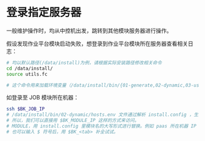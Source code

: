 # 登录指定服务器

一般维护操作时，均从中控机出发，跳转到其他模块服务器进行操作。

假设发现作业平台模块启动失败，想登录到作业平台模块所在服务器查看相关日志：

```bash
# 均以默认路径(/data/install)为例，请根据实际安装路径修改相关命令
cd /data/install/
source utils.fc

# 这个命令用来加载环境变量（/data/install/bin/{01-generate,02-dynamic,03-userdef,04-final}/*.env）加载一些通用函数。

```

如登录至 JOB 模块所在机器：

```bash
ssh $BK_JOB_IP
# /data/install/bin/02-dynamic/hosts.env 文件通过解析 install.config ，生成了模块对应的 IP。
# 所以，我们可以直接用 $BK_MODULE_IP 这样的方式来访问。
# MODULE，用 install.config 里模块名的大写形式进行替换。例如 paas 所在机器 IP 为 $BK_PAAS_IP ，配置平台所机器 IP 为 $BK_CMDB_IP ，依此类推。
# 也可以输入 $ 符号后，用 $BK_<tab> 补全试试。
```
